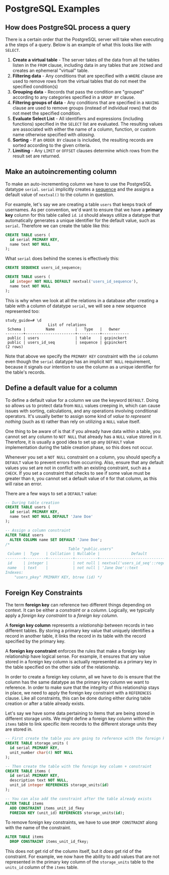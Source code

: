 # PostgreSQL Examples

## How does PostgreSQL process a query

There is a certain order that the PostgreSQL server will take when executing a the steps of a query. Below is an example of what this looks like with `SELECT`.

1. **Create a virtual table** - The server takes _all_ the data from all the tables listen in the `FROM` clause, including data in any tables that are `JOIN`ed and creates an ephemeral "virtual" table.
2. **Filtering data** - Any conditions that are specified with a `WHERE` clause are used to remove rows from the virtual tables that do not meet the specified condition(s)
3. **Grouping data** - Records that pass the condition are "grouped" according to any categories specified in a `GROUP BY` clause.
4. **Filtering groups of data** - Any conditions that are specified in a `HAVING` clause are used to remove groups (instead of individual rows) that do not meet the specified condition.
5. **Evaluate Select List** - All identifiers and expressions (including functions) specified in the `SELECT` list are evaluated. The resulting values are associated with either the name of a column, function, or custom name otherwise specified with _aliasing_.
6. **Sorting** - If an `ORDER BY` clause is included, the resulting records are sorted according to the given criteria.
7. **Limiting** - Any `LIMIT` or `OFFSET` clauses determine which rows from the result set are returned.

## Make an autoincrementing column

To make an auto-incrementing column we have to use the PostgreSQL datatype `serial`. `serial` implicitly creates a [sequence](./sequences.md) and the assigns a default value of `nextval()` to the column in question.

For example, let's say we are creating a table `users` that keeps track of usernames. As per convention, we'd want to ensure that we have a **primary key** column for this table called `id`. `id` should always utilize a datatype that automatically generates a unique identifier for the default value, such as `serial`. Therefore we can create the table like this:

```sql
CREATE TABLE users (
  id serial PRIMARY KEY,
  name text NOT NULL
);
```

What `serial` does behind the scenes is effectively this:

```sql
CREATE SEQUENCE users_id_sequence;

CREATE TABLE users (
  id integer NOT NULL DEFAULT nextval('users_id_sequence'),
  name text NOT NULL
);
```

This is why when we look at all the relations in a database after creating a table with a column of datatype `serial`, we will see a new sequence represented too:

```
study_guide=# \d
                   List of relations
 Schema |         Name         |   Type   |   Owner
--------+----------------------+----------+------------
 public | users                | table    | gcpinckert
 public | users_id_seq         | sequence | gcpinckert
(2 rows)
```

Note that above we specify the `PRIMARY KEY` constraint with the `id` column even though the `serial` datatype has an implicit `NOT NULL` requirement, because it signals our intention to use the column as a unique identifier for the table's records.

## Define a default value for a column

To define a default value for a column we use the keyword `DEFAULT`. Doing so allows us to protect data from `NULL` values creeping in, which can cause issues with sorting, calculations, and any operations involving conditional operators. It's usually better to assign some kind of _value to represent nothing_ (such as `0`) rather than rely on utilizing a `NULL` value itself.

One thing to be aware of is that if you already have data within a table, you cannot set any column to `NOT NULL` that already has a `NULL` value stored in it. Therefore, it is usually a good idea to set up any `DEFAULT` value implementation during the table creation phase, so this does not occur.

Whenever you set a `NOT NULL` constraint on a column, you should specify a `DEFAULT` value to prevent errors from occurring. Also, ensure that any default values you set are not in conflict with an existing constraint, such as a `CHECK`. If you set a constraint that checks to see if some value must be greater than `0`, you cannot set a default value of `0` for that column, as this will raise an error.

There are a few ways to set a `DEFAULT` value:

```sql
-- During table creation
CREATE TABLE users (
  id serial PRIMARY KEY,
  name text NOT NULL DEFAULT 'Jane Doe'
);

-- Assign a column constraint
ALTER TABLE users
  ALTER COLUMN name SET DEFAULT 'Jane Doe';
/*
                            Table "public.users"
 Column |  Type   | Collation | Nullable |              Default
--------+---------+-----------+----------+-----------------------------------
 id     | integer |           | not null | nextval('users_id_seq'::regclass)
 name   | text    |           | not null | 'Jane Doe'::text
Indexes:
    "users_pkey" PRIMARY KEY, btree (id) */
```

## Foreign Key Constraints

The term **foreign key** can reference two different things depending on context. It can be either a _constraint_ or a _column_. Logically, we typically apply a _foreign key constraint_ to a _foreign key column_.

A **foreign key column** represents a _relationship_ between records in two different tables. By storing a primary key value that uniquely identifies a record in another table, it links the record in its table with the record specified by the primary key.

A **foreign key constraint** enforces the rules that make a foreign key relationship have logical sense. For example, it ensures that any value stored in a foreign key column is actually represented as a primary key in the table specified on the other side of the relationship.

In order to create a foreign key column, all we have to do is ensure that the column has the same datatype as the primary key column we want to reference. In order to make sure that the integrity of this relationship stays in place, we need to apply the foreign key constraint with a `REFERENCES` clause. Like all constraints, this can be done during either during table creation or after a table already exists.

Let's say we have some data pertaining to items that are being stored in different storage units. We might define a foreign key column within the `items` table to link specific item records to the different storage units they are stored in.

```sql
-- First create the table you are going to reference with the foreign key
CREATE TABLE storage_units (
  id serial PRIMARY KEY,
  unit_number char(4) NOT NULL
);

-- Then create the table with the foreign key column + constraint
CREATE TABLE items (
  id serial PRIMARY KEY,
  description text NOT NULL,
  unit_id integer REFERENCES storage_units(id)
);

-- You can also add the constraint after the table already exists
ALTER TABLE items
  ADD CONSTRAINT items_unit_id_fkey
  FOREIGN KEY (unit_id) REFERENCES storage_units(id);
```

To remove foreign key constraints, we have to use `DROP CONSTRAINT` along with the name of the constraint.

```sql
ALTER TABLE items
  DROP CONSTRAINT items_unit_id_fkey;
```

This does not get rid of the column itself, but it _does_ get rid of the constraint. For example, we now have the ability to add values that are not represented in the primary key column of the `storage_units` table to the `units_id` column of the `items` table.
